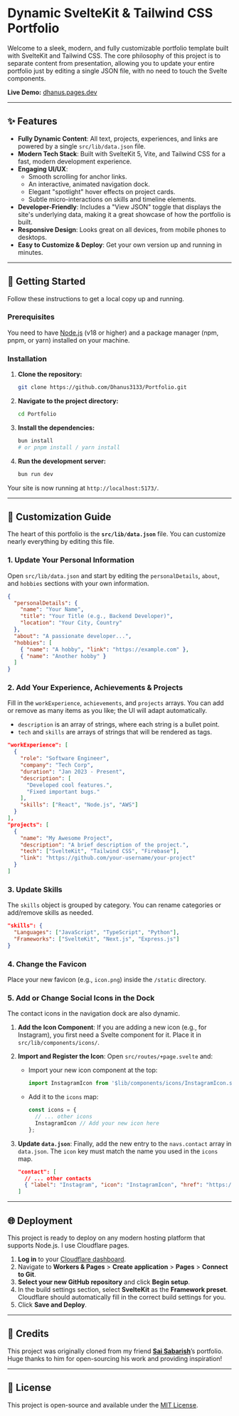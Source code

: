 # Dynamic SvelteKit & Tailwind CSS Portfolio

Welcome to a sleek, modern, and fully customizable portfolio template built with SvelteKit and Tailwind CSS. The core philosophy of this project is to separate content from presentation, allowing you to update your entire portfolio just by editing a single JSON file, with no need to touch the Svelte components.

**Live Demo:** [dhanus.pages.dev](https://dhanus.pages.dev)

---

## ✨ Features

- **Fully Dynamic Content**: All text, projects, experiences, and links are powered by a single `src/lib/data.json` file.
- **Modern Tech Stack**: Built with SvelteKit 5, Vite, and Tailwind CSS for a fast, modern development experience.
- **Engaging UI/UX**:
  - Smooth scrolling for anchor links.
  - An interactive, animated navigation dock.
  - Elegant "spotlight" hover effects on project cards.
  - Subtle micro-interactions on skills and timeline elements.
- **Developer-Friendly**: Includes a "View JSON" toggle that displays the site's underlying data, making it a great showcase of how the portfolio is built.
- **Responsive Design**: Looks great on all devices, from mobile phones to desktops.
- **Easy to Customize & Deploy**: Get your own version up and running in minutes.

---

## 🚀 Getting Started

Follow these instructions to get a local copy up and running.

### Prerequisites

You need to have [Node.js](https://nodejs.org/en/) (v18 or higher) and a package manager (npm, pnpm, or yarn) installed on your machine.

### Installation

1. **Clone the repository:**

    ```bash
    git clone https://github.com/Dhanus3133/Portfolio.git
    ```

2. **Navigate to the project directory:**

    ```bash
    cd Portfolio
    ```

3. **Install the dependencies:**

    ```bash
    bun install
    # or pnpm install / yarn install
    ```

4. **Run the development server:**

    ```bash
    bun run dev
    ```

Your site is now running at `http://localhost:5173/`.

---

## 🎨 Customization Guide

The heart of this portfolio is the **`src/lib/data.json`** file. You can customize nearly everything by editing this file.

### 1. Update Your Personal Information

Open `src/lib/data.json` and start by editing the `personalDetails`, `about`, and `hobbies` sections with your own information.

```json
{
  "personalDetails": {
    "name": "Your Name",
    "title": "Your Title (e.g., Backend Developer)",
    "location": "Your City, Country"
  },
  "about": "A passionate developer...",
  "hobbies": [
    { "name": "A hobby", "link": "https://example.com" },
    { "name": "Another hobby" }
  ]
}
```

### 2. Add Your Experience, Achievements & Projects

Fill in the `workExperience`, `achievements`, and `projects` arrays. You can add or remove as many items as you like; the UI will adapt automatically.

- `description` is an array of strings, where each string is a bullet point.
- `tech` and `skills` are arrays of strings that will be rendered as tags.

```json
"workExperience": [
  {
    "role": "Software Engineer",
    "company": "Tech Corp",
    "duration": "Jan 2023 - Present",
    "description": [
      "Developed cool features.",
      "Fixed important bugs."
    ],
    "skills": ["React", "Node.js", "AWS"]
  }
],
"projects": [
  {
    "name": "My Awesome Project",
    "description": "A brief description of the project.",
    "tech": ["SvelteKit", "Tailwind CSS", "Firebase"],
    "link": "https://github.com/your-username/your-project"
  }
]
```

### 3. Update Skills

The `skills` object is grouped by category. You can rename categories or add/remove skills as needed.

```json
"skills": {
  "Languages": ["JavaScript", "TypeScript", "Python"],
  "Frameworks": ["SvelteKit", "Next.js", "Express.js"]
}
```

### 4. Change the Favicon

Place your new favicon (e.g., `icon.png`) inside the `/static` directory.

### 5. Add or Change Social Icons in the Dock

The contact icons in the navigation dock are also dynamic.

1. **Add the Icon Component**: If you are adding a new icon (e.g., for Instagram), you first need a Svelte component for it. Place it in `src/lib/components/icons/`.

2. **Import and Register the Icon**: Open `src/routes/+page.svelte` and:
    - Import your new icon component at the top:

        ```javascript
        import InstagramIcon from '$lib/components/icons/InstagramIcon.svelte';
        ```

    - Add it to the `icons` map:

        ```javascript
        const icons = {
          // ... other icons
          InstagramIcon // Add your new icon here
        };
        ```

3. **Update `data.json`**: Finally, add the new entry to the `navs.contact` array in `data.json`. The `icon` key must match the name you used in the `icons` map.

    ```json
    "contact": [
      // ... other contacts
      { "label": "Instagram", "icon": "InstagramIcon", "href": "https://instagram.com/your-profile" }
    ]
    ```

---

## 🌐 Deployment

This project is ready to deploy on any modern hosting platform that supports Node.js. I use Cloudflare pages.

1. **Log in** to your [Cloudflare dashboard](https://dash.cloudflare.com/).
2. Navigate to **Workers & Pages** > **Create application** > **Pages** > **Connect to Git**.
3. **Select your new GitHub repository** and click **Begin setup**.
4. In the build settings section, select **SvelteKit** as the **Framework preset**. Cloudflare should automatically fill in the correct build settings for you.
5. Click **Save and Deploy**.

---

## 🙏 Credits

This project was originally cloned from my friend [**Sai Sabarish**](https://github.com/lyt3ral/portfolio/)’s portfolio.  
Huge thanks to him for open-sourcing his work and providing inspiration!

---

## 📜 License

This project is open-source and available under the [MIT License](LICENSE).
